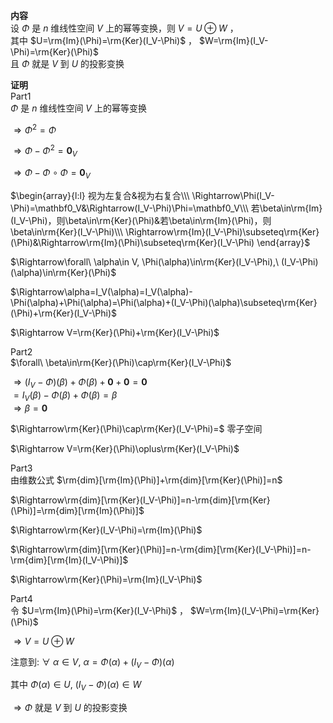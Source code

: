 **内容**  
设 $\Phi$ 是 $n$ 维线性空间 $V$ 上的幂等变换，则 $V=U\oplus W$ ，  
其中 $U=\rm{Im}(\Phi)=\rm{Ker}(I_V-\Phi)$ ， $W=\rm{Im}(I_V-\Phi)=\rm{Ker}(\Phi)$  
且 $\Phi$ 就是 $V$ 到 $U$ 的投影变换  
  
**证明**  
Part1  
$\Phi$ 是 $n$ 维线性空间 $V$ 上的幂等变换  
  
$\Rightarrow\Phi^2=\Phi$  
  
$\Rightarrow\Phi-\Phi^2=\mathbf0_V$  
  
$\Rightarrow\Phi-\Phi\circ\Phi=\mathbf0_V$  
  
$\begin{array}{l:l}  
视为左复合&视为右复合\\\  
\Rightarrow\Phi(I_V-\Phi)=\mathbf0_V&\Rightarrow(I_V-\Phi)\Phi=\mathbf0_V\\\  
若\beta\in\rm{Im}(I_V-\Phi)，则\beta\in\rm{Ker}(\Phi)&若\beta\in\rm{Im}(\Phi)，则\beta\in\rm{Ker}(I_V-\Phi)\\\  
\Rightarrow\rm{Im}(I_V-\Phi)\subseteq\rm{Ker}(\Phi)&\Rightarrow\rm{Im}(\Phi)\subseteq\rm{Ker}(I_V-\Phi)  
\end{array}$  
  
$\Rightarrow\forall\ \alpha\in V, \Phi(\alpha)\in\rm{Ker}(I_V-\Phi),\ (I_V-\Phi)(\alpha)\in\rm{Ker}(\Phi)$  
  
$\Rightarrow\alpha=I_V(\alpha)=I_V(\alpha)-\Phi(\alpha)+\Phi(\alpha)=\Phi(\alpha)+(I_V-\Phi)(\alpha)\subseteq\rm{Ker}(\Phi)+\rm{Ker}(I_V-\Phi)$  
  
$\Rightarrow V=\rm{Ker}(\Phi)+\rm{Ker}(I_V-\Phi)$  
  
Part2  
$\forall\ \beta\in\rm{Ker}(\Phi)\cap\rm{Ker}(I_V-\Phi)$  
  
$\Rightarrow(I_V-\Phi)(\beta)+\Phi(\beta)+\mathbf0+\mathbf0=\mathbf0$  
$=I_V(\beta)-\Phi(\beta)+\Phi(\beta)=\beta$  
$\Rightarrow\beta=\mathbf0$  
  
$\Rightarrow\rm{Ker}(\Phi)\cap\rm{Ker}(I_V-\Phi)=$ 零子空间  
  
$\Rightarrow V=\rm{Ker}(\Phi)\oplus\rm{Ker}(I_V-\Phi)$  
  
Part3  
由维数公式  $\rm{dim}[\rm{Im}(\Phi)]+\rm{dim}[\rm{Ker}(\Phi)]=n$  
  
$\Rightarrow\rm{dim}[\rm{Ker}(I_V-\Phi)]=n-\rm{dim}[\rm{Ker}(\Phi)]=\rm{dim}[\rm{Im}(\Phi)]$  
  
$\Rightarrow\rm{Ker}(I_V-\Phi)=\rm{Im}(\Phi)$  
  
$\Rightarrow\rm{dim}[\rm{Ker}(\Phi)]=n-\rm{dim}[\rm{Ker}(I_V-\Phi)]=n-\rm{dim}[\rm{Im}(I_V-\Phi)]$  
  
$\Rightarrow\rm{Ker}(\Phi)=\rm{Im}(I_V-\Phi)$  
  
Part4  
令 $U=\rm{Im}(\Phi)=\rm{Ker}(I_V-\Phi)$ ， $W=\rm{Im}(I_V-\Phi)=\rm{Ker}(\Phi)$  
  
$\Rightarrow V=U\oplus W$  
  
注意到:  $\forall\ \alpha\in V,\ \alpha=\Phi(\alpha)+(I_V-\Phi)(\alpha)$  
  
其中 $\Phi(\alpha)\in U,\ (I_V-\Phi)(\alpha)\in W$  
  
$\Rightarrow\Phi$ 就是 $V$ 到 $U$ 的投影变换  
